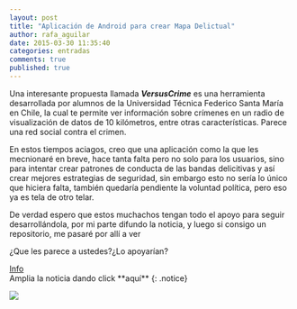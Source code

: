 ```yaml
---
layout: post
title: "Aplicación de Android para crear Mapa Delictual"
author: rafa_aguilar
date: 2015-03-30 11:35:40
categories: entradas
comments: true
published: true
---
```


Una interesante propuesta llamada ***VersusCrime*** es una herramienta desarrollada por alumnos de la Universidad Técnica Federico Santa María  en Chile, la cual te permite ver información sobre crímenes en un radio de visualización de datos de 10 kilómetros, entre otras características. Parece una red social contra el crimen.

En estos tiempos aciagos, creo que una aplicación como la que les mecnionaré en breve, hace tanta falta pero no solo para los usuarios, sino para intentar crear patrones de conducta de las bandas delicitivas y así crear mejores estrategias de seguridad, sin embargo esto no sería lo único que hiciera falta, también quedaría pendiente la voluntad política, pero eso ya es tela de otro telar.

De verdad espero que estos muchachos tengan todo el apoyo para seguir desarrollándola, por mi parte difundo la noticia, y luego si consigo un repositorio, me pasaré por allí a ver

¿Que les parece a ustedes?¿Lo apoyarían?

<div markdown="0"><a href="#" class="btn btn-info">Info</a></div>
Amplia la noticia dando click **aquí**
{: .notice}

![](http://noticiasdelaciencia.com/not/13353/desarrollan-una-aplicacion-que-permite-registrar-delitos/)
